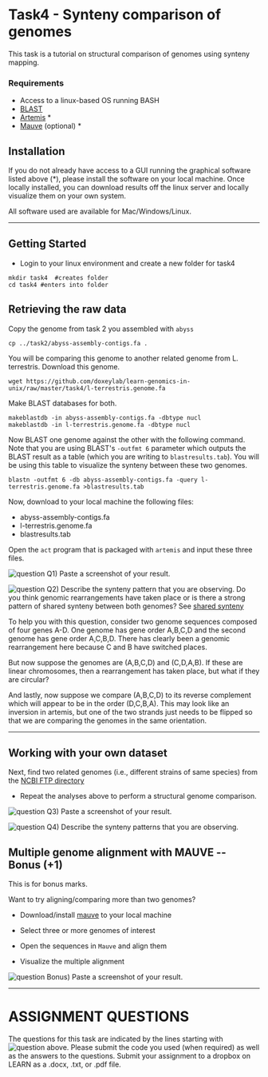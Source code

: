 # Task4 - Synteny comparison of genomes

This task is a tutorial on structural comparison of genomes using synteny mapping.

### Requirements

* Access to a linux-based OS running BASH
* [BLAST](http://blast.ncbi.nlm.nih.gov/)
* [Artemis](http://sanger-pathogens.github.io/Artemis/Artemis/) *
* [Mauve](http://darlinglab.org/mauve/download.html) (optional) *

## Installation

If you do not already have access to a GUI running the graphical software listed above (*), please install the software on your local machine. Once locally installed, you can download results off the linux server and locally visualize them on your own system.

All software used are available for Mac/Windows/Linux.

---

## Getting Started

* Login to your linux environment and create a new folder for task4

```
mkdir task4  #creates folder
cd task4 #enters into folder
```

## Retrieving the raw data

Copy the genome from task 2 you assembled with `abyss`

```
cp ../task2/abyss-assembly-contigs.fa . 
```

You will be comparing this genome to another related genome from L. terrestris. Download this genome.

```
wget https://github.com/doxeylab/learn-genomics-in-unix/raw/master/task4/l-terrestris.genome.fa
```

Make BLAST databases for both.

```
makeblastdb -in abyss-assembly-contigs.fa -dbtype nucl
makeblastdb -in l-terrestris.genome.fa -dbtype nucl
```

Now BLAST one genome against the other with the following command. Note that you are using BLAST's `-outfmt 6` parameter which outputs the BLAST result as a table (which you are writing to `blastresults.tab`). You will be using this table to visualize the synteny between these two genomes.

```
blastn -outfmt 6 -db abyss-assembly-contigs.fa -query l-terrestris.genome.fa >blastresults.tab
```

Now, download to your local machine the following files:

* abyss-assembly-contigs.fa
* l-terrestris.genome.fa
* blastresults.tab

Open the `act` program that is packaged with `artemis` and input these three files.

![question](https://github.com/doxeylab/learn-genomics-in-unix/raw/master/questionbox.png) Q1) Paste a screenshot of your result.

![question](https://github.com/doxeylab/learn-genomics-in-unix/raw/master/questionbox.png) Q2) Describe the synteny pattern that you are observing. Do you think genomic rearrangements have taken place or is there a strong pattern of shared synteny between both genomes? See [shared synteny](https://en.wikipedia.org/wiki/Synteny#Shared_synteny)

To help you with this question, consider two genome sequences composed of four genes A-D. One genome has gene order A,B,C,D and the second genome has gene order A,C,B,D. There has clearly been a genomic rearrangement here because C and B have switched places.

But now suppose the genomes are (A,B,C,D) and (C,D,A,B). If these are linear chromosomes, then a rearrangement has taken place, but what if they are circular?

And lastly, now suppose we compare (A,B,C,D) to its reverse complement which will appear to be in the order (D,C,B,A). This may look like an inversion in artemis, but one of the two strands just needs to be flipped so that we are comparing the genomes in the same orientation.

---

## Working with your own dataset

Next, find two related genomes (i.e., different strains of same species)  from the [NCBI FTP directory](ftp://ftp.ncbi.nlm.nih.gov/genomes/archive/old_genbank/Bacteria/)

* Repeat the analyses above to perform a structural genome comparison.

![question](https://github.com/doxeylab/learn-genomics-in-unix/raw/master/questionbox.png) Q3) Paste a screenshot of your result.

![question](https://github.com/doxeylab/learn-genomics-in-unix/raw/master/questionbox.png) Q4) Describe the synteny patterns that you are observing.


## Multiple genome alignment with MAUVE -- Bonus (+1)

This is for bonus marks.

Want to try aligning/comparing more than two genomes? 

* Download/install [mauve](http://darlinglab.org/mauve/download.html) to your local machine

* Select three or more genomes of interest

* Open the sequences in `Mauve` and align them

* Visualize the multiple alignment

![question](https://github.com/doxeylab/learn-genomics-in-unix/raw/master/questionbox.png) Bonus) Paste a screenshot of your result.


---


# ASSIGNMENT QUESTIONS

The questions for this task are indicated by the lines starting with ![question](https://github.com/doxeylab/learn-genomics-in-unix/raw/master/questionbox.png) above.
Please submit the code you used (when required) as well as the answers to the questions. Submit your assignment to a dropbox on LEARN as a .docx, .txt, or .pdf file.

